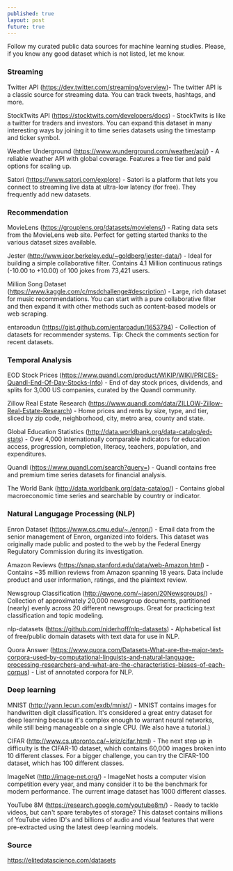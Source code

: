 ```yaml
---
published: true
layout: post
future: true
---
```

Follow my curated public data sources for machine learning studies. Please, if you know any good dataset which is not listed, let me know.

### Streaming

Twitter API (https://dev.twitter.com/streaming/overview)- The twitter API is a classic source for streaming data. You can track tweets, hashtags, and more.

StockTwits API (https://stocktwits.com/developers/docs) - StockTwits is like a twitter for traders and investors. You can expand this dataset in many interesting ways by joining it to time series datasets using the timestamp and ticker symbol.

Weather Underground (https://www.wunderground.com/weather/api/) - A reliable weather API with global coverage. Features a free tier and paid options for scaling up.

Satori (https://www.satori.com/explore) - Satori is a platform that lets you connect to streaming live data at ultra-low latency (for free). They frequently add new datasets.

### Recommendation

MovieLens (https://grouplens.org/datasets/movielens/) - Rating data sets from the MovieLens web site. Perfect for getting started thanks to the various dataset sizes available.

Jester (http://www.ieor.berkeley.edu/~goldberg/jester-data/) - Ideal for building a simple collaborative filter. Contains 4.1 Million continuous ratings (-10.00 to +10.00) of 100 jokes from 73,421 users.

Million Song Dataset (https://www.kaggle.com/c/msdchallenge#description) - Large, rich dataset for music recommendations. You can start with a pure collaborative filter and then expand it with other methods such as content-based models or web scraping.

entaroadun (https://gist.github.com/entaroadun/1653794) - Collection of datasets for recommender systems. Tip: Check the comments section for recent datasets.

### Temporal Analysis

EOD Stock Prices (https://www.quandl.com/product/WIKIP/WIKI/PRICES-Quandl-End-Of-Day-Stocks-Info) - End of day stock prices, dividends, and splits for 3,000 US companies, curated by the Quandl community.

Zillow Real Estate Research (https://www.quandl.com/data/ZILLOW-Zillow-Real-Estate-Research) - Home prices and rents by size, type, and tier, sliced by zip code, neighborhood, city, metro area, county and state.

Global Education Statistics (http://data.worldbank.org/data-catalog/ed-stats) - Over 4,000 internationally comparable indicators for education access, progression, completion, literacy, teachers, population, and expenditures.

Quandl (https://www.quandl.com/search?query=) - Quandl contains free and premium time series datasets for financial analysis.

The World Bank (http://data.worldbank.org/data-catalog/) - Contains global macroeconomic time series and searchable by country or indicator.

### Natural Langugage Processing (NLP)

Enron Dataset (https://www.cs.cmu.edu/~./enron/) - Email data from the senior management of Enron, organized into folders. This dataset was originally made public and posted to the web by the Federal Energy Regulatory Commission during its investigation.

Amazon Reviews (https://snap.stanford.edu/data/web-Amazon.html) - Contains ~35 million reviews from Amazon spanning 18 years. Data include product and user information, ratings, and the plaintext review.

Newsgroup Classification (http://qwone.com/~jason/20Newsgroups/) - Collection of approximately 20,000 newsgroup documents, partitioned (nearly) evenly across 20 different newsgroups. Great for practicing text classification and topic modeling.

nlp-datasets (https://github.com/niderhoff/nlp-datasets) - Alphabetical list of free/public domain datasets with text data for use in NLP.

Quora Answer (https://www.quora.com/Datasets-What-are-the-major-text-corpora-used-by-computational-linguists-and-natural-language-processing-researchers-and-what-are-the-characteristics-biases-of-each-corpus) - List of annotated corpora for NLP.

### Deep learning

MNIST (http://yann.lecun.com/exdb/mnist/) - MNIST contains images for handwritten digit classification. It's considered a great entry dataset for deep learning because it's complex enough to warrant neural networks, while still being manageable on a single CPU. (We also have a tutorial.)

CIFAR (http://www.cs.utoronto.ca/~kriz/cifar.html) - The next step up in difficulty is the CIFAR-10 dataset, which contains 60,000 images broken into 10 different classes. For a bigger challenge, you can try the CIFAR-100 dataset, which has 100 different classes.

ImageNet (http://image-net.org/) - ImageNet hosts a computer vision competition every year, and many consider it to be the benchmark for modern performance. The current image dataset has 1000 different classes.

YouTube 8M (https://research.google.com/youtube8m/) - Ready to tackle videos, but can't spare terabytes of storage? This dataset contains millions of YouTube video ID's and billions of audio and visual features that were pre-extracted using the latest deep learning models.

### Source

https://elitedatascience.com/datasets
